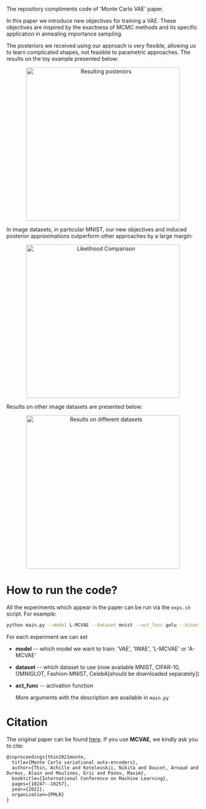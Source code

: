 The repository compliments code of 'Monte Carlo VAE' paper.

In this paper we introduce new objectives for training a VAE. These objectives are inspired by the exactness of MCMC methods and its specific application in annealing importance sampling.

The posteriors we received using our approach is very flexible, allowing us to learn complicated shapes, not feasible to parametric approaches. The results on the toy example presented below:

<p align="center">
  <img width="400" alt="Resulting posteriors" src="https://github.com/stat-ml/mcvae/blob/master/pics/different_approximations.jpg?raw=true">
</p>


In image datasets, in particular MNIST, our new objectives and induced posterior approximations outperform other approaches by a large margin:

<p align="center">
  <img width="400" alt="Likelihood Comparison" src="https://github.com/stat-ml/mcvae/blob/master/pics/different_likelihoods.jpg?raw=true">
</p>


Results on other image datasets are presented below:

<p align="center">
  <img width="400" alt="Results on different datasets" src="https://github.com/stat-ml/mcvae/blob/master/pics/results.jpg?raw=true">
</p>



# How to run the code?

All the experiments which appear in the paper can be run via the `exps.sh` script. For example:

```bash
python main.py --model L-MCVAE --dataset mnist --act_func gelu --binarize True --hidden_dim 64 --batch_size 100 --net_type conv --num_samples 1 --max_epochs 50 --step_size 0.01 --K 1 --use_transforms True --learnable_transitions False --use_cloned_decoder True
```

For each experiment we can set 

- **model** -- which model we want to train: 'VAE', 'IWAE', 'L-MCVAE' or 'A-MCVAE'

- **dataset** -- which dataset to use (now available MNIST, CIFAR-10, OMNIGLOT, Fashion-MNIST, CelebA[should be downloaded separately]) 

- **act_func** -- activation function

    More arguments with the description are available in `main.py` 



# Citation

The original paper can be found [here](http://proceedings.mlr.press/v139/thin21a/thin21a.pdf). If you use **MCVAE**, we kindly ask you to cite:

```
@inproceedings{thin2021monte,
  title={Monte Carlo variational auto-encoders},
  author={Thin, Achille and Kotelevskii, Nikita and Doucet, Arnaud and Durmus, Alain and Moulines, Eric and Panov, Maxim},
  booktitle={International Conference on Machine Learning},
  pages={10247--10257},
  year={2021},
  organization={PMLR}
}
```


